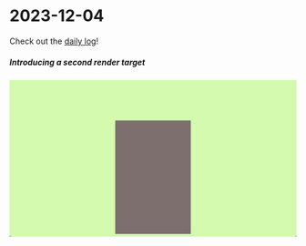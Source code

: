 # 2023-12-04

Check out the [daily log](https://notes.herson.xyz/01+Journal/2023/12/2023-12-08)!

##### Introducing a second render target
![](static/documentation/Screenshot%202023-12-11%20at%201.54.17%20PM.png)